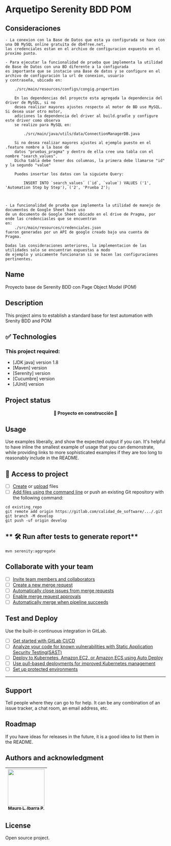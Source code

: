 # Arquetipo Serenity BDD POM

## Consideraciones

    - La conexion con la Base de Datos que esta ya configurada se hace con una DB MySQL online gratuita de db4free.net, 
    las credenciales estan en el archivo de configuracion expuesto en el proximo punto.
    
    - Para ejecutar la funcionalidad de prueba que implementa la utilidad de Base de Datos con una BD diferente a la configurada
    es importante que se instacie una Base de datos y se configure en el archivo de configuración la url de conexion, usuario
    y contraseña, ubicado en:
        
        ./src/main/resources/configs/congig.properties

        En las dependencias del proyecto esta agregada la dependencia del driver de MySQL, si no 
        desea realizar mayores ajustes respecto al motor de BD use MySQL. Si desea usar otro motor, 
        adiciones la dependencia del driver al build.gradle y configure este driver como observa 
        se realizo para MySQL en: 
        
            ./src/main/java/utils/data/ConnectionManagerDB.java

        Si no desea realizar mayores ajustes al ejemplo puesto en el .feature nombre a la base de 
        datos "pruebas_pragma" y dentro de ella cree una tabla con el nombre "search_values". 
        Dicha tabla debe tener dos columnas, la primera debe llamarse "id" y la segundo "value"

        Puedes insertar los datos con la siguiete Query:

            INSERT INTO `search_values` (`id`, `value`) VALUES ('1', 'Automation Step by Step'), ('2', 'Prueba 2');

    

    - La funcionalidad de prueba que implementa la utilidad de manejo de documentos de Google Sheet hace uso
    de un documento de Google Sheet ubicado en el drive de Pragma, por ende las credenciasles que se encuentran
    en: 
        ./src/main/resources/credenciales.json
    fueron generadas por un API de google creado bajo una cuenta de Pragma.

    Dadas las consideraciones anteriores, la implementacion de las utilidades solo se encuentran expuestas a modo 
    de ejemplo y unicamente funcionaran si se hacen las configuraciones pertinentes.

## Name
Proyecto base de Serenity BDD con Page Object Model (POM)

## Description
This project aims to establish a standard base for test automation with Srenity BDD and POM


## ✅ Technologies
### This project required:
- [JDK java] version 1.8
- [Maven] version
- [Serenity] version
- [Cucumbre] version
- [JUnit] version

## Project status
<h4 align="center"> 🚧 Proyecto en construcción 🚧 </h4> 

## Usage
Use examples liberally, and show the expected output if you can. It's helpful to have inline the smallest example of usage that you can demonstrate, while providing links to more sophisticated examples if they are too long to reasonably include in the README.

## 📁 Access to project

- [ ] [Create](https://docs.gitlab.com/ee/user/project/repository/web_editor.html#create-a-file) or [upload](https://docs.gitlab.com/ee/user/project/repository/web_editor.html#upload-a-file) files
- [ ] [Add files using the command line](https://docs.gitlab.com/ee/gitlab-basics/add-file.html#add-a-file-using-the-command-line) or push an existing Git repository with the following command:

```
cd existing_repo
git remote add origin https://gitlab.com/calidad_de_software/.../.git
git branch -M develop
git push -uf origin develop
```

## ** 🛠️ Run after tests to generate report**
```
mvn serenity:aggregate
```

## Collaborate with your team

- [ ] [Invite team members and collaborators](https://docs.gitlab.com/ee/user/project/members/)
- [ ] [Create a new merge request](https://docs.gitlab.com/ee/user/project/merge_requests/creating_merge_requests.html)
- [ ] [Automatically close issues from merge requests](https://docs.gitlab.com/ee/user/project/issues/managing_issues.html#closing-issues-automatically)
- [ ] [Enable merge request approvals](https://docs.gitlab.com/ee/user/project/merge_requests/approvals/)
- [ ] [Automatically merge when pipeline succeeds](https://docs.gitlab.com/ee/user/project/merge_requests/merge_when_pipeline_succeeds.html)

## Test and Deploy

Use the built-in continuous integration in GitLab.

- [ ] [Get started with GitLab CI/CD](https://docs.gitlab.com/ee/ci/quick_start/index.html)
- [ ] [Analyze your code for known vulnerabilities with Static Application Security Testing(SAST)](https://docs.gitlab.com/ee/user/application_security/sast/)
- [ ] [Deploy to Kubernetes, Amazon EC2, or Amazon ECS using Auto Deploy](https://docs.gitlab.com/ee/topics/autodevops/requirements.html)
- [ ] [Use pull-based deployments for improved Kubernetes management](https://docs.gitlab.com/ee/user/clusters/agent/)
- [ ] [Set up protected environments](https://docs.gitlab.com/ee/ci/environments/protected_environments.html)

***

## Support
Tell people where they can go to for help. It can be any combination of an issue tracker, a chat room, an email address, etc.

## Roadmap
If you have ideas for releases in the future, it is a good idea to list them in the README.

## Authors and acknowledgment

| [<img src="https://gitlab.com/uploads/-/system/user/avatar/13437423/avatar.png?width=400" width=115><br><sub>Mauro L. Ibarra P.</sub>](https://gitlab.com/mauro.ibarrap) <br/> | 
|:------------------------------------------------------------------------------------------------------------------------------------------------------------------------------:|

## License
Open source project.

